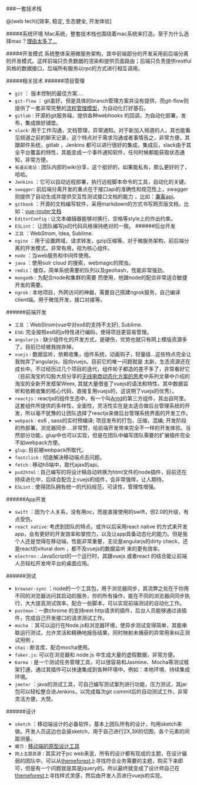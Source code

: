 
###一套技术栈

@(web tech)[效率, 稳定, 生态健全, 开发体验]

#####系统环境
 Mac系统，整套技术栈也围绕着mac系统来打造。至于为什么选择mac？[理由太多了...](http://mp.weixin.qq.com/s?__biz=MjM5ODIyMTE0MA==&mid=211925064&idx=1&sn=341e2b97415619edfbf656d9ab0b9c51&scene=4#wechat_redirect)

#####开发模式
系统整体采用微服务架构，其中前端部分的开发采用前后端分离的开发模式。这样前端只负责数据的渲染和提供页面路由；后端只负责提供restful风格的数据接口，后端所有服务以rpc的方式进行相互调用。

#####相关技术
######项目管理
- `git` ：  版本控制的最佳方案....
- `git-flow` ： git虽好，但是具体的branch管理方案并没有提供，而git-flow则提供了一套非常完整的[流程管理模型](https://ihower.tw/blog/archives/5140)，为自动化打好基石。
- `gitlab` :  开源的git服务端，提供各种webhooks 的回调，为自动化部署，发布，集成做好铺垫。
- `slack`: 用于工作沟通，文档管理，异常通知。对于新加入频道的人，其也能看见频道之前的聊天记录，这个特点对于需求沟通或者事情告之，非常方便。其跟邮件系统，gitlab ，Jenkins 都可以进行很好的集成，集成后，slack由于其全平台覆盖的特性，其能变成一个事件通知软件，任何时候都能获取状态通知，非常方便。
- `有道云笔记` :  团队内部的wiki分享，这个挺好的，如果能私有，那么更好的了，哈哈。
- `Jenkins` ：它可以自动远程部署，执行远程脚本命令的工具，自动化的关键。
- `swagger`: 前后端分离开发的重点在于接口api的准确性和规范性上，swagger则提供了自动生成并提供交互性测试接口文档的能力 ，比如：[兼客api](http://api.mkjianzhi.com/docs1/index.html)。
- `gitbook` ：开源的文档编写软件，采用markdown的方式书写网页版文档，比如：[vue-router文档](http://router.vuejs.org/zh-cn/index.html)
- `EditorConfig` :  让文本编辑器能够对换行，空格等style上的作出约束。
-  `ESLint`： 让团队编写js的代码风格保持绝对的一致。
######后台开发
- `工具` ：WebStrom, Idea, Sublime.  
- `nginx` ：用于设置跨域，请求转发，gzip压缩等。对于微服务架构，前后端分离的开发模式，非常有用，视为核心组件。
- `node` ：当web服务和中间件使用。
- `java` ：使用solr cloud 的搜索，webmagic的爬虫。
- `redis`：缓存，简单系统需要的队列以及geohash，性能非常强劲。
- `mongodb` : 为配合node和集群的需要 而使用，他跟node的配合非常适合敏捷开发的需要。
- `ngrok` :  本地项目，外网访问的神器，需要自己搭建ngrok服务，自己编译client端。用于微信开发，接口对接等。


######前端开发
- `工具` ：WebStrom(vue中对es6的支持不太好), Sublime.  
- `ES6`:  完全按照es6的js特性进行编码，使得项目更容易管理。
- `angularjs` : 缺少组件化的开发方式，是硬伤，优势也就只有网上模版资源多了。目前已经被我抛弃掉。
- `vuejs` : 数据监听，依赖收集，组件系统，动画钩子，轻量级...这些特点完全让我抛弃了angularjs，投向vuejs。目前它的唯一问题就是 太新，生态资源还在成长中。不过经历过几个项目的迭代，组件轮子都造的差不多了，非常看好它（目前淘宝的勾股大叔分享的[无线电商动态化方案的思考](https://github.com/amfe/article/issues/13)中系列文章中介绍的淘宝的全新开发框架Weex, 其就大量借鉴了vuejs的语法和特性，其中数据监听和依赖收集的核心代码，直接复用vuejs的，这说明了vuejs的优秀）。
- `reactjs` :  reactjs的组件生态中，有一个叫[Antd](http://ant.design)的第三方组件，其出自阿里。这套组件所提供的多样性，全面性，灵活性实在是太适合做后台管理系统的开发，所以毫不犹豫的让团队选择了reactjs来做后台管理系统界面的开发工作。
- `webpack` : es6 , sass的实时预编译; 项目发布的打包，压缩，混编; 开发阶段的热部署，浏览器同步....非常赞，给前端开发带来完全不一样的开发体验。当然部分功能，glup中也可以实现，但是在团队中编写团队需要的扩展插件完全不如webpack方便。
- `glup`: 目前被webpack所取代。
- `fastclick` :  彻底解决移动端点击问题。
- `fetch` :  移动h5端中，取代ajax的api。
- `psd2html` :  自己编写的将设计稿自动转换为html文件的node插件，目前还在持续进化中，后续会配合上vuejs的组件，会非常强悍，让人期待。
- `ESLint` :  使得团队拥有统一的代码规范，可读性，管理性增强。


######App开发
- `swift` ：因为个人关系，没有用oc，而是直接使用的swift，但2.0的升级，有点受伤。
- `react native`:  考虑到团队的特点，或许以后采用react native 的方式来开发app，会有更好的开发效率和掌控力，以及让app具备动态化的能力。但是我个人还是觉得在移动端，性能非常重要，无论是angularjs的dirty check，还是react的vitural dom ，都不及vuejs的数据监听 来的更有效率。
-  `electron` :  JavaScript的一个运行时，其跟vuejs 或者react 的结合能让前端人员轻松开发垮平台的桌面应用。



######测试
- `browser-sync` ：node的一个工具包，用于浏览器同步，其流弊之处在于你用不同的浏览器访问其启动的服务，你的所有操作，能在不同的浏览器间同步执行，大大提高测试效率。配合一些脚本，可以实现前端测试的自动化工作。
- `postman`：一款chrome 的支持rest http请求的插件，后台人员能够通过该插件，完成自己开发接口的请求测试工作。
- `mocha` ：其可以运行在Node.js和浏览器环境，使异步测试变得简单，其能串联运行测试，允许灵活和精确地报告结果，同时映射未捕获的异常用来纠正测试用例 。
- `chai` :  断言库，配合mocha使用。
- `faker.js`: 可以在浏览器和 node.js 中生成大量的虚假数据，非常方便。
- `Karma `: 是一个测试任务管理工具，可以很容易和Jasmine、Mocha等测试框架打通，通过其插件可以快速集成到各种环境中。例如：本地环境、持续集成环境。
- `jmeter` ：java的测试工具，可自己编写测试案列进行功能，压力测试，其jar包可以轻松整合进Jenkins，以完成每次git commit后的自动测试工作，非常灵活方便，大赞。


######设计
- `sketch` ：移动端设计的必备软件，基本上团队所有的设计，均用sketch来做。开发人员这边也会装sketch，用于自己进行2X,3X的切图，各个元素的间距测量。
- `磨刀` :  [移动端的原型设计工具](https://modao.cc)
- `网上主题资源` :  其实对于pc web来说，所有的设计都有现成的主题，在设计偏弱的团队中，可以从[themeforest](http://themeforest.net)上寻找符合业务需要的主题，购买下来即可，但是有一个问题就是其是jquery的。所以最终就变成了设计师自己在[themeforest](http://themeforest.net)上寻找样式灵感，然后由开发人员进行vuejs的实现。


